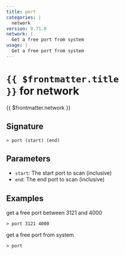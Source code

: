 ```yaml
---
title: port
categories: |
  network
version: 0.71.0
network: |
  Get a free port from system
usage: |
  Get a free port from system
---
```


# <code>{{ $frontmatter.title }}</code> for network

<div class='command-title'>{{ $frontmatter.network }}</div>

## Signature

```> port (start) (end)```

## Parameters

 -  `start`: The start port to scan (inclusive)
 -  `end`: The end port to scan (inclusive)

## Examples

get a free port between 3121 and 4000
```shell
> port 3121 4000
```

get a free port from system
```shell
> port
```
